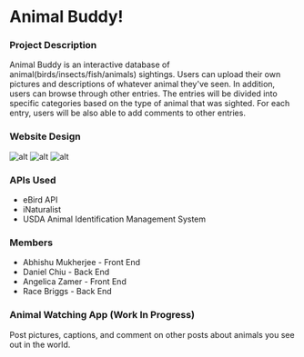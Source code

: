 # Animal Buddy!

### Project Description

Animal Buddy is an interactive database of animal(birds/insects/fish/animals) sightings. Users can upload their own pictures and descriptions of whatever animal they've seen. In addition, users can browse through other entries. The entries will be divided into specific categories based on the type of animal that was sighted. For each entry, users will be also able to add comments to other entries.

### Website Design

![alt](https://i.imgur.com/2rY5DFF.jpg)
![alt](https://i.imgur.com/LilQb9i.jpg)
![alt](https://i.imgur.com/EbJqc2u.jpg)

### APIs Used

* eBird API
* iNaturalist
* USDA Animal Identification Management System


### Members

* Abhishu Mukherjee - Front End
* Daniel Chiu - Back End
* Angelica Zamer - Front End
* Race Briggs - Back End

### Animal Watching App (Work In Progress)

Post pictures, captions, and comment on other posts about animals you see out in the world.

